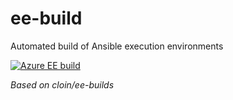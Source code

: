 # ee-build

Automated build of Ansible execution environments

[![Azure EE build](https://github.com/clsmith70/ee-build/actions/workflows/azure-ee.yml/badge.svg?branch=main&event=status)](https://github.com/clsmith70/ee-build/actions/workflows/azure-ee.yml)

_Based on cloin/ee-builds_
